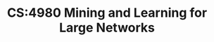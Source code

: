 ---
layout: page
title: CS:4980 Mining and Learning for Large Networks
short: networkMining
time: Fall 2020
year: 2020
position: Presentation
location: University of Iowa
description: This course will introduce students to mining and machine learning on graphs. Students will learn several techniques for exploring and analyzing large scale networks, appreciate the challenges in graph mining, learn how to overcome them, and study applications in several domains including public health, e-commerce and critical infrastructures.
link: #

---